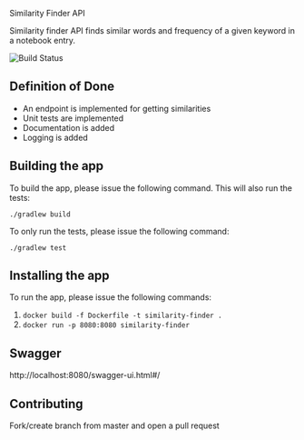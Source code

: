 Similarity Finder API 

Similarity finder API finds similar words and frequency of a given keyword in a notebook entry.

![Build Status](https://travis-ci.com/yaseminalpay/similarityfinder.svg?branch=master)


## Definition of Done
- An endpoint is implemented for getting similarities
- Unit tests are implemented
- Documentation is added
- Logging is added

## Building the app
To build the app, please issue the following command. This will also run the tests:

 `./gradlew build`
 
To only run the tests, please issue the following command:

 `./gradlew test`


## Installing the app
To run the app, please issue the following commands:
1. `docker build -f Dockerfile -t similarity-finder .`
1. `docker run -p 8080:8080 similarity-finder`

## Swagger
http://localhost:8080/swagger-ui.html#/

## Contributing
Fork/create branch from master and open a pull request
